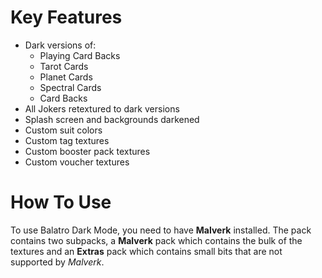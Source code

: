 # Key Features

- Dark versions of:
	- Playing Card Backs
	- Tarot Cards
	- Planet Cards
	-  Spectral Cards
	- Card Backs
- All Jokers retextured to dark versions
- Splash screen and backgrounds darkened
- Custom suit colors
- Custom tag textures
- Custom booster pack textures
- Custom voucher textures

# How To Use

To use Balatro Dark Mode, you need to have **Malverk** installed. The pack contains two subpacks, a **Malverk** pack which contains the bulk of the textures and an **Extras** pack which contains small bits that are not supported by *Malverk*.  
